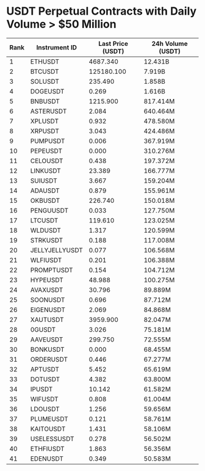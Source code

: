 # USDT Perpetual Contracts with Daily Volume > $50 Million

| Rank | Instrument ID | Last Price (USDT) | 24h Volume (USDT) |
|------|---------------|-------------------|-------------------|
| 1 | ETHUSDT | 4687.340 | 12.431B |
| 2 | BTCUSDT | 125180.100 | 7.919B |
| 3 | SOLUSDT | 235.490 | 1.858B |
| 4 | DOGEUSDT | 0.269 | 1.616B |
| 5 | BNBUSDT | 1215.900 | 817.414M |
| 6 | ASTERUSDT | 2.084 | 640.464M |
| 7 | XPLUSDT | 0.932 | 478.580M |
| 8 | XRPUSDT | 3.043 | 424.486M |
| 9 | PUMPUSDT | 0.006 | 367.919M |
| 10 | PEPEUSDT | 0.000 | 310.276M |
| 11 | CELOUSDT | 0.438 | 197.372M |
| 12 | LINKUSDT | 23.389 | 166.777M |
| 13 | SUIUSDT | 3.667 | 159.204M |
| 14 | ADAUSDT | 0.879 | 155.961M |
| 15 | OKBUSDT | 226.740 | 150.018M |
| 16 | PENGUUSDT | 0.033 | 127.750M |
| 17 | LTCUSDT | 119.610 | 123.025M |
| 18 | WLDUSDT | 1.317 | 120.599M |
| 19 | STRKUSDT | 0.188 | 117.008M |
| 20 | JELLYJELLYUSDT | 0.077 | 106.568M |
| 21 | WLFIUSDT | 0.201 | 106.388M |
| 22 | PROMPTUSDT | 0.154 | 104.712M |
| 23 | HYPEUSDT | 48.988 | 100.275M |
| 24 | AVAXUSDT | 30.796 | 89.889M |
| 25 | SOONUSDT | 0.696 | 87.712M |
| 26 | EIGENUSDT | 2.069 | 84.868M |
| 27 | XAUTUSDT | 3959.900 | 82.047M |
| 28 | 0GUSDT | 3.026 | 75.181M |
| 29 | AAVEUSDT | 299.750 | 72.555M |
| 30 | BONKUSDT | 0.000 | 68.455M |
| 31 | ORDERUSDT | 0.446 | 67.277M |
| 32 | APTUSDT | 5.452 | 65.619M |
| 33 | DOTUSDT | 4.382 | 63.800M |
| 34 | IPUSDT | 10.142 | 61.582M |
| 35 | WIFUSDT | 0.808 | 61.004M |
| 36 | LDOUSDT | 1.256 | 59.656M |
| 37 | PLUMEUSDT | 0.121 | 58.761M |
| 38 | KAITOUSDT | 1.431 | 58.106M |
| 39 | USELESSUSDT | 0.278 | 56.502M |
| 40 | ETHFIUSDT | 1.863 | 56.356M |
| 41 | EDENUSDT | 0.349 | 50.583M |
